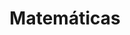 ---
title: Matemáticas
tags: ["asignatura"]
featuredImage: /assets/images/mate.png
description: Mis apuntes de matemáticas de segundo de bachillerato.
color: fece00
categorie: mate
---